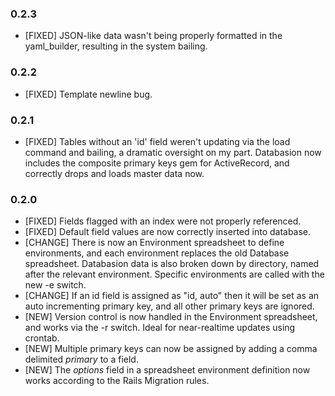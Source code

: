 ### 0.2.3
* [FIXED] JSON-like data wasn't being properly formatted in the yaml_builder, resulting in the system bailing.

### 0.2.2
* [FIXED] Template newline bug.

### 0.2.1
* [FIXED] Tables without an 'id' field weren't updating via the load command and bailing, a dramatic oversight on my part.  Databasion now includes the composite primary keys gem for ActiveRecord, and correctly drops and loads master data now.

### 0.2.0

* [FIXED] Fields flagged with an index were not properly referenced.
* [FIXED] Default field values are now correctly inserted into database.
* [CHANGE] There is now an Environment spreadsheet to define environments, and each environment replaces the old Database spreadsheet.  Databasion data is also broken down by directory, named after the relevant environment.  Specific environments are called with the new -e switch.
* [CHANGE] If an id field is assigned as "id, auto" then it will be set as an auto incrementing primary key, and all other primary keys are ignored.
* [NEW] Version control is now handled in the Environment spreadsheet, and works via the -r switch.  Ideal for near-realtime updates using crontab.
* [NEW] Multiple primary keys can now be assigned by adding a comma delimited _primary_ to a field.
* [NEW] The _options_ field in a spreadsheet environment definition now works according to the Rails Migration rules.
